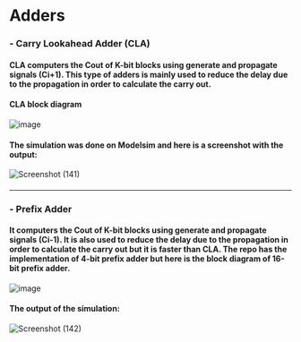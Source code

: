 # Adders
### - Carry Lookahead Adder (CLA)
#### CLA computers the Cout of K-bit blocks using generate and propagate signals (Ci+1). This type of adders is mainly used to reduce the delay due to the propagation in order to calculate the carry out.
#### CLA block diagram
![image](https://user-images.githubusercontent.com/96621514/216784316-d877a0c3-38ba-4271-aabb-d5512f6a377c.png)
#### The simulation was done on Modelsim and here is a screenshot with the output:
![Screenshot (141)](https://user-images.githubusercontent.com/96621514/216784181-6894269a-2916-4efc-9410-125e1d05689a.png)
#### <hr/>
### - Prefix Adder
#### It computers the Cout of K-bit blocks using generate and propagate signals (Ci-1). It is also used to reduce the delay due to the propagation in order to calculate the carry out but it is faster than CLA. The repo has the implementation of 4-bit prefix adder but here is the block diagram of 16-bit prefix adder.   
![image](https://user-images.githubusercontent.com/96621514/216784564-b4b27df4-1686-4422-bef8-0f26e44b2f74.png)
#### The output of the simulation:
![Screenshot (142)](https://user-images.githubusercontent.com/96621514/216784601-b60d90bc-6302-4da0-a12e-95b94c74b96e.png)

